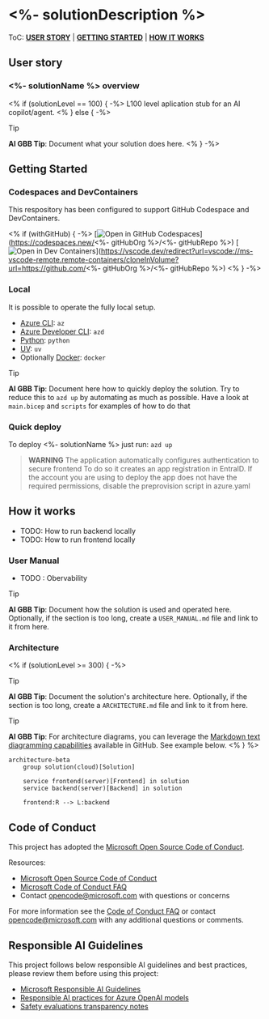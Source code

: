 # <%- solutionDescription %>

ToC: [**USER STORY**](#user-story) \| [**GETTING STARTED**](#getting-started)  \| [**HOW IT WORKS**](#how-it-works)

## User story

### <%- solutionName %> overview

<% if (solutionLevel == 100) { -%>
L100 level aplication stub for an AI copilot/agent.
<% } else { -%>
> [!TIP] 
> **AI GBB Tip**: Document what your solution does here.
<% } -%>

## Getting Started

### Codespaces and DevContainers

This respository has been configured to support GitHub Codespace and DevContainers.

<% if (withGitHub) { -%>
[![Open in GitHub Codespaces](https://github.com/codespaces/badge.svg)](https://codespaces.new/<%- gitHubOrg %>/<%- gitHubRepo %>) [![Open in Dev Containers](https://img.shields.io/static/v1?style=for-the-badge&label=Dev%20Containers&message=Open&color=blue&logo=visualstudiocode)](https://vscode.dev/redirect?url=vscode://ms-vscode-remote.remote-containers/cloneInVolume?url=https://github.com/<%- gitHubOrg %>/<%- gitHubRepo %>)
<% } -%>

### Local

It is possible to operate the fully local setup.

  - [Azure CLI](https://learn.microsoft.com/en-us/cli/azure/what-is-azure-cli): `az`
  - [Azure Developer CLI](https://learn.microsoft.com/en-us/azure/developer/azure-developer-cli/overview): `azd`
  - [Python](https://www.python.org/about/gettingstarted/): `python`
  - [UV](https://docs.astral.sh/uv/getting-started/installation/): `uv`
  - Optionally [Docker](https://www.docker.com/get-started/): `docker` 

> [!TIP] 
> **AI GBB Tip**: Document here how to quickly deploy the solution. Try to reduce this to `azd up` by
> automating as much as possible. Have a look at `main.bicep` and `scripts` for examples of how to do
> that

### Quick deploy

To deploy <%- solutionName %> just run: 
`azd up`

> **WARNING** The application automatically configures authentication to secure frontend
> To do so it creates an app registration in EntraID. 
> If the account you are using to deploy the app does not have the required permissions, disable the preprovision script in azure.yaml

## How it works

- TODO: How to run backend locally
- TODO: How to run frontend locally

### User Manual

- TODO : Obervability
> [!TIP] 
> **AI GBB Tip**: Document how the solution is used and operated here.
> Optionally, if the section is too long, create a `USER_MANUAL.md` file and
> link to it from here.

### Architecture
<% if (solutionLevel >= 300) { -%>
> [!TIP] 
> **AI GBB Tip**: Document the solution's architecture here.
> Optionally, if the section is too long, create a `ARCHITECTURE.md` file and
> link to it from here.

> [!TIP] 
> **AI GBB Tip**: For architecture diagrams, you can leverage the [Markdown text
> diagramming capabilities](https://docs.github.com/en/get-started/writing-on-github/working-with-advanced-formatting/creating-diagrams) available in GitHub. See example below.
<% } %>
```mermaid
architecture-beta
    group solution(cloud)[Solution]

    service frontend(server)[Frontend] in solution
    service backend(server)[Backend] in solution

    frontend:R --> L:backend
```

## Code of Conduct

This project has adopted the [Microsoft Open Source Code of Conduct](https://opensource.microsoft.com/codeofconduct/).

Resources:

- [Microsoft Open Source Code of Conduct](https://opensource.microsoft.com/codeofconduct/)
- [Microsoft Code of Conduct FAQ](https://opensource.microsoft.com/codeofconduct/faq/)
- Contact [opencode@microsoft.com](mailto:opencode@microsoft.com) with questions or concerns

For more information see the [Code of Conduct FAQ](https://opensource.microsoft.com/codeofconduct/faq/) or
contact [opencode@microsoft.com](mailto:opencode@microsoft.com) with any additional questions or comments.

## Responsible AI Guidelines

This project follows below responsible AI guidelines and best practices, please review them before using this project:

- [Microsoft Responsible AI Guidelines](https://www.microsoft.com/en-us/ai/responsible-ai)
- [Responsible AI practices for Azure OpenAI models](https://learn.microsoft.com/en-us/legal/cognitive-services/openai/overview)
- [Safety evaluations transparency notes](https://learn.microsoft.com/en-us/azure/ai-studio/concepts/safety-evaluations-transparency-note)
